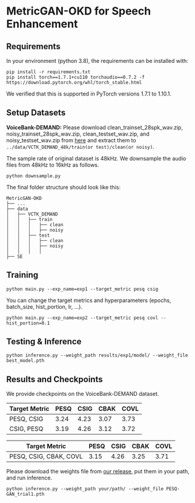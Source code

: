 # MetricGAN-OKD for Speech Enhancement

## Requirements
In your environment (python 3.8), the requirements can be installed with:
```shell
pip install -r requirements.txt
pip install torch==1.7.1+cu110 torchaudio==0.7.2 -f https://download.pytorch.org/whl/torch_stable.html
```
We verified that this is supported in PyTorch versions 1.7.1 to 1.10.1.


## Setup Datasets
**VoiceBank-DEMAND:** Please download clean_trainset_28spk_wav.zip, noisy_trainset_28spk_wav.zip, clean_testset_wav.zip, and noisy_testset_wav.zip from [here](https://datashare.ed.ac.uk/handle/10283/2791)
and extract them to `../data/VCTK_DEMAND_48k/train(or test)/clean(or noisy)`.

The sample rate of original dataset is 48kHz. We downsample the audio files from 48kHz to 16kHz as follows.
```shell
python downsample.py
```


The final folder structure should look like this:
```none
MetricGAN-OKD
├── ...
├── data
│   ├── VCTK_DEMAND
│   │   ├── train
│   │   │   ├── clean
│   │   │   ├── noisy
│   │   ├── test
│   │   │   ├── clean
│   │   │   ├── noisy
│   │   │   │
├── SE
```

## Training
```shell
python main.py --exp_name=exp1 --target_metric pesq csig
```
You can change the target metrics and hyperparameters (epochs, batch_size, hist_portion, lr, ...).
```shell
python main.py --exp_name=exp2 --target_metric pesq covl --hist_portion=0.1
```


## Testing & Inference
```shell
python inference.py --weight_path results/exp1/model/ --weight_file best_model.pth
```


## Results and Checkpoints
We provide checkpoints on the VoiceBank-DEMAND dataset.

| Target Metric       | PESQ | CSIG | CBAK | COVL |
|---------------------|------|------|------|------|
| PESQ, CSIG          | 3.24 | 4.23 | 3.07 | 3.73 |
| CSIG, PESQ          | 3.19 | 4.26 | 3.12 | 3.72 |

| Target Metric          | PESQ | CSIG | CBAK | COVL |
|------------------------|------|------|------|------|
| PESQ, CSIG, CBAK, COVL | 3.15 | 4.26 | 3.25 | 3.71 |

Please download the weights file from [our release](), 
put them in your path, and run inference.
```shell
python inference.py --weight_path your/path/ --weight_file PESQ-GAN_trial1.pth
```
